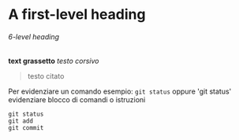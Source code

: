 # A first-level heading

###### 6-level heading

**text grassetto**
_testo corsivo_
>testo citato

Per evidenziare un comando esempio: `git status` oppure 'git status'
evidenziare blocco di comandi o istruzioni 
```
git status
git add
git commit
```

